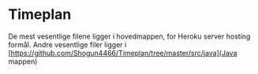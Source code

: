 # Timeplan

De mest vesentlige filene ligger i hovedmappen, for Heroku server hosting formål. 
Andre vesentlige filer ligger i [https://github.com/Shogun4466/Timeplan/tree/master/src/java](Java mappen)
